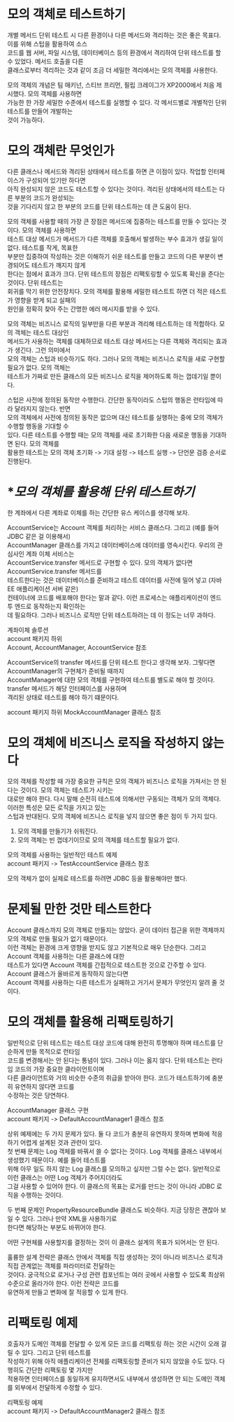 # **모의 객체로 테스트하기**  
개별 메서드 단위 테스트 시 다른 환경이나 다른 메서드와 격리하는 것은 좋은 목표다. 이를 위해 스텁을 활용하여 소스  
코드를 웹 서버, 파일 시스템, 데이터베이스 등의 환경에서 격리하여 단위 테스트를 할 수 있었다. 메서드 호출을 다른  
클래스로부터 격리하는 것과 같이 조금 더 세밀한 격리에서는 모의 객체를 사용한다.  
  
모의 객체의 개념은 팀 매키넌, 스티브 프리먼, 필립 크레이그가 XP2000에서 처음 제시했다. 모의 객체를 사용하면  
가능한 한 가장 세밀한 수준에서 테스트를 실행할 수 있다. 각 메서드별로 개별적인 단위 테스트를 만들어 개발하는  
것이 가능하다.  
  
# **모의 객체란 무엇인가**  
다른 클래스나 메서드와 격리된 상태에서 테스트를 하면 큰 이점이 있다. 작업할 인터페이스가 구성되어 있기만 하다면  
아직 완성되지 않은 코드도 테스트할 수 있다는 것이다. 격리된 상태에서의 테스트는 다른 부분의 코드가 완성되는  
것을 기다리지 않고 한 부분의 코드를 단위 테스트하는 데 큰 도움이 된다.  
  
모의 객체를 사용할 때의 가장 큰 장점은 메서드에 집중하는 테스트를 만들 수 있다는 것이다. 모의 객체를 사용하면  
테스트 대상 메서드가 메서드가 다른 객체를 호출해서 발생하는 부수 효과가 생길 일이 없다. 테스트를 작게, 목표한  
부분만 집중하여 작성하는 것은 이해하기 쉬운 테스트를 만들고 코드의 다른 부분이 변경되어도 테스트가 깨지지 않게  
한다는 점에서 효과가 크다. 단위 테스트의 장점은 리팩토링할 수 있도록 확신을 준다는 것이다. 단위 테스트는  
회귀를 막기 위한 안전장치다. 모의 객체를 활용해 세밀한 테스트트 하면 더 적은 테스트가 영향을 받게 되고 실패의  
원인을 정확히 찾아 주는 간명한 에러 메시지를 받을 수 있다.  
  
모의 객체는 비즈니스 로직의 일부만을 다른 부분과 격리해 테스트하는 데 적합하다. 모의 객체는 테스트 대상인  
메서드가 사용하는 객체를 대체하므로 테스트 대상 메서드는 다른 객체와 격리되는 효과가 생긴다. 그런 의미에서  
모의 객체는 스텁과 비슷하기도 하다. 그러나 모의 객체는 비즈니스 로직을 새로 구현할 필요가 없다. 모의 객체는  
테스트가 가짜로 만든 클래스의 모든 비즈니스 로직을 제어하도록 하는 껍데기일 뿐이다.  
  
스텁은 사전에 정의된 동작만 수행한다. 간단한 동작이라도 스텁의 행동은 런타임에 따라 달라지지 않는다. 반면  
모의 객체에서 사전에 정의된 동작은 없으며 대신 테스트를 실행하는 중에 모의 객체가 수행할 행동을 기대할 수  
있다. 다른 테스트를 수행할 때는 모의 객체를 새로 초기화한 다음 새로운 행동을 기대하면 된다. 모의 객체를  
활용한 테스트는 모의 객체 초기화 -> 기대 설정 -> 테스트 실행 -> 단언문 검증 순서로 진행된다.  
  
# **모의 객체를 활용해 단위 테스트하기*  
한 계좌에서 다른 계좌로 이체를 하는 간단한 유스 케이스를 생각해 보자.  
  
AccountService는 Account 객체를 처리하는 서비스 클래스다. 그리고 (예를 들어 JDBC 같은 걸 이용해서)  
AccountManager 클래스를 가지고 데이터베이스에 데이터를 영속시킨다. 우리의 관심사인 계좌 이체 서비스는  
AccountService.transfer 메서드로 구현할 수 있다. 모의 객체가 없다면 AccountService.transfer 메서드를  
테스트한다는 것은 데이터베이스를 준비하고 테스트 데이터를 사전에 밀어 넣고 (자바 EE 애플리케이션 서버 같은)  
컨테이너에 코드를 배포해야 한다는 말과 같다. 이런 프로세스는 애플리케이션이 엔드 투 엔드로 동작하는지 확인하는  
데 필요하다. 그러나 비즈니스 로직만 단위 테스트하려는 데 이 정도는 너무 과하다.  
  
계좌이체 솔루션  
account 패키지 하위  
Account, AccountManager, AccountService 참조  
  
AccountService의 transfer 메서드를 단위 테스트 한다고 생각해 보자. 그렇다면 AccountManager의 구현체가 준비될 때까지  
AccountManager에 대한 모의 객체를 구현하여 테스트를 별도로 해야 할 것이다. transfer 메서드가 해당 인터페이스를 사용하며  
격리된 상태로 테스트를 해야 하기 떄문이다.  
  
account 패키지 하위 MockAccountManager 클래스 참조  
  
# **모의 객체에 비즈니스 로직을 작성하지 않는다**  
모의 객체를 작성할 때 가장 중요한 규칙은 모의 객체가 비즈니스 로직을 가져서는 안 된다는 것이다. 모의 객체는 테스트가 시키는  
대로만 해야 한다. 다시 말해 순전히 테스트에 의해서만 구동되는 객체가 모의 객체다. 이러한 특성은 모든 로직을 가지고 있는  
스텁과 반대된다. 모의 객체에 비즈니스 로직을 넣지 않으면 좋은 점이 두 가지 있다.  
1. 모의 객체를 만들기가 쉬워진다.  
2. 모의 객체는 빈 껍데기이므로 모의 객체를 테스트할 필요가 없다.  
  
모의 객체를 사용하는 일반적인 테스트 예제  
account 패키지 -> TestAccountService 클래스 참조  
  
모의 객체가 없이 실제로 테스트를 하려면 JDBC 등을 활용해야만 했다.  
  
# **문제될 만한 것만 테스트한다**  
Account 클래스까지 모의 객체로 만들지는 않았다. 굳이 데이터 접근을 위한 객체까지 모의 객체로 만들 필요가 없기 때문이다.  
이런 객체는 환경에 크게 영향을 받지도 않고 기본적으로 매우 단순한다. 그리고 Account 객체를 사용하는 다른 클래스에 대한  
테스트가 있다면 Account 객체를 간접적으로 테스트한 것으로 간주할 수 있다. Account 클래스가 올바르게 동작하지 않는다면  
Account 객체를 사용하는 다른 테스트가 실패하고 거기서 문제가 무엇인지 알려 줄 것이다.  
  
# **모의 객체를 활용해 리팩토링하기**  
일반적으로 단위 테스트는 테스트 대상 코드에 대해 완전히 투명해야 하며 테스트를 단순하게 만들 목적으로 런타임  
코드를 변경해서는 안 된다는 통념이 있다. 그러나 이는 옳지 않다. 단위 테스트는 런타임 코드의 가장 중요한 클라이언트이며  
다른 클라이언트와 거의 비슷한 수준의 취급을 받아야 한다. 코드가 테스트하기에 충분히 유연하지 않다면 코드를  
수정하는 것은 당연하다.  
  
AccountManager 클래스 구현  
account 패키지 -> DefaultAccountManager1 클래스 참조  
  
상위 예제에는 두 가지 문제가 있다. 둘 다 코드가 충분히 유연하지 못하며 변화에 적응하기 어렵게 설계된 것과 관련이 있다.  
첫 번째 문제는 Log 객체를 바꿔서 쓸 수 없다는 것이다. Log 객체를 클래스 내부에서 생성했기 때문이다. 예를 들어 테스트를  
위해 아무 일도 하지 않는 Log 클래스를 모의하고 싶지만 그럴 수는 없다. 일반적으로 이런 클래스는 어떤 Log 객체가 주어지더라도  
그걸 사용할 수 있어야 한다. 이 클래스의 목표는 로거를 만드는 것이 아니라 JDBC 로직을 수행하는 것이다.  
  
두 번째 문제인 PropertyResourceBundle 클래스도 비슷하다. 지금 당장은 괜찮아 보일 수 있다. 그러나 만약 XML을 사용하기로  
한다면 해당하는 부분도 바뀌어야 한다.  
  
어떤 구현체를 사용할지를 결정하는 것이 이 클래스 설계의 목표가 되어서는 안 된다.  
  
훌륭한 설계 전략은 클래스 안에서 객체를 직접 생성하는 것이 아니라 비즈니스 로직과 직접 관계없는 객체를 파라미터로 전달하는  
것이다. 궁극적으로 로거나 구성 관련 컴포넌트는 여러 곳에서 사용할 수 있도록 최상위 수준으로 올라가야 한다. 이런 전략은 코드를  
유연하게 만들고 변화에 잘 적응할 수 있게 한다.  
  
# **리팩토링 예제**  
호출자가 도메인 객체를 전달할 수 있게 모든 코드를 리팩토링 하는 것은 시간이 오래 걸릴 수 있다. 그리고 단위 테스트를  
작성하기 위해 아직 애플리케이션 전체를 리팩토링할 준비가 되지 않았을 수도 있다. 다행히도 간단한 리팩토링 몇 가지만  
적용하면 인터페이스를 동일하게 유지하면서도 내부에서 생성하면 안 되는 도메인 객체를 외부에서 전달하게 수정할 수 있다.  
  
리팩토링 예제  
account 패키지 -> DefaultAccountManager2 클래스 참조  
  

